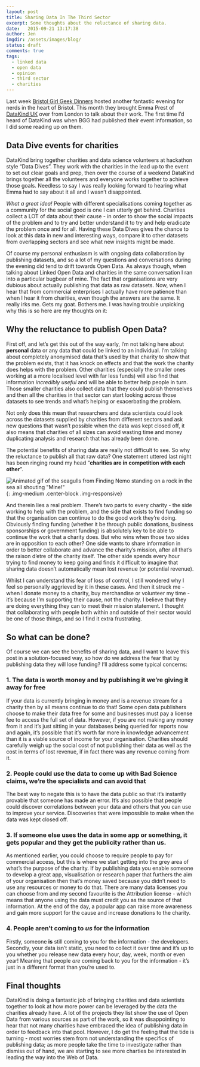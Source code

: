 ```yaml
---
layout: post
title: Sharing Data In The Third Sector
excerpt: Some thoughts about the reluctance of sharing data.
date:   2015-09-21 13:17:38
author: Jen
imgdir:	/assets/images/blog/
status: draft
comments: true
tags:
  - linked data
  - open data
  - opinion
  - third sector
  - charities
---
```


Last week [Bristol Girl Geek Dinners](http://bristol.girlgeekdinners.com/) hosted another fantastic evening for nerds in the heart of Bristol. This month they brought Emma Prest of [DataKind UK](http://www.datakind.org/chapters/datakind-uk/) over from London to talk about their work. The first time I’d heard of DataKind was when BGG had published their event information, so I did some reading up on them. 

Data Dive events for charities
------------------------------

DataKind bring together charities and data science volunteers at hackathon style “Data Dives”. They work with the charities in the lead up to the event to set out clear goals and prep, then over the course of a weekend DataKind brings together all the volunteers and everyone works together to achieve those goals. Needless to say I was really looking forward to hearing what Emma had to say about it all and I wasn’t disappointed.

*What a great idea!* People with different specialisations coming together as a community for the social good is one I can utterly get behind. Charities collect a LOT of data about their cause - in order to show the social impacts of the problem and to try and better understand it to try and help eradicate the problem once and for all. Having these Data Dives gives the chance to look at this data in new and interesting ways, compare it to other datasets from overlapping sectors and see what new insights might be made. 

Of course my personal enthusiasm is with ongoing data collaboration by publishing datasets, and so a lot of my questions and conversations during the evening did tend to drift towards Open Data. As always though, when talking about Linked Open Data and charities in the same conversation I ran into a particular bugbear of mine. The fact that organisations are very dubious about actually publishing that data as raw datasets. Now, when I hear that from commercial enterprises I actually have more patience than when I hear it from charities, even though the answers are the same. It really irks me. Gets my goat. Bothers me. I was having trouble unpicking why this is so here are my thoughts on it:

Why the reluctance to publish Open Data?
----------------------------------------

First off, and let’s get this out of the way early, I’m not talking here about **personal** data or any data that could be linked to an individual. I’m talking about completely anonymised data that’s used by that charity to show that the problem exists, that it has knock on effects and that the work the charity does helps with the problem. Other charities (especially the smaller ones working at a more localised level with far less funds) will also find that information *incredibly useful* and will be able to better help people in turn. Those smaller charities also collect data that they could publish themselves and then all the charities in that sector can start looking across those datasets to see trends and what’s helping or exacerbating the problem. 

Not only does this mean that researchers and data scientists could look across the datasets supplied by charities from different sectors and ask new questions that wasn’t possible when the data was kept closed off, it also means that charities of all sizes can avoid wasting time and money duplicating analysis and research that has already been done.

The potential benefits of sharing data are really not difficult to see. So why the reluctance to publish all that raw data? One statement uttered last night has been ringing round my head “**charities are in competition with each other**”. 

![Animated gif of the seagulls from Finding Nemo standing on a rock in the sea all shouting "Mine!"]({{page.imgdir}}seagulls_mine.gif){: .img-medium .center-block .img-responsive}
	
And therein lies a real problem. There’s two parts to every charity - the side working to help with the problem, and the side that exists to find funding so that the organisation can continue to do the good work they’re doing. Obviously finding funding (whether it be through public donations, business sponsorships or government funding) is absolutely key to be able to continue the work that a charity does. But who wins when those two sides are in opposition to each other? One side wants to share information in order to better collaborate and advance the charity’s mission, after all that’s the raison d’etre of the charity itself. The other side spends every hour trying to find money to keep going and finds it difficult to imagine that sharing data doesn’t automatically mean lost revenue (or potential revenue).

Whilst I can understand this fear of loss of control, I still wondered why I feel so personally aggrieved by it in these cases. And then it struck me - when I donate money to a charity, buy merchandise or volunteer my time - it’s because I’m supporting their cause, not the charity. I believe that they are doing everything they can to meet their mission statement. I thought that collaborating with people both within and outside of their sector would be one of those things, and so I find it extra frustrating.

So what can be done? 
--------------------

Of course we can see the benefits of sharing data, and I want to leave this post in a solution-focused way, so how do we address the fear that by publishing data they will lose funding? I’ll address some typical concerns:

### 1. The data is worth money and by publishing it we’re giving it away for free

If your data is currently bringing in money and is a revenue stream for a charity then by all means continue to do that! Some open data publishers choose to make their data free for some and businesses must pay a license fee to access the full set of data. 
However, if you are not making any money from it and it’s just sitting in your databases being queried for reports now and again, it’s possible that it’s worth far more in knowledge advancement than it is a viable source of income for your organisation. Charities should carefully weigh up the social cost of not publishing their data as well as the cost in terms of lost revenue, if in fact there was any revenue coming from it.

### 2. People could use the data to come up with Bad Science claims, we’re the specialists and can avoid that

The best way to negate this is to have the data public so that it’s instantly provable that someone has made an error. It’s also possible that people could discover correlations between your data and others that you can use to improve your service. Discoveries that were impossible to make when the data was kept closed off.

### 3. If someone else uses the data in some app or something, it gets popular and they get the publicity rather than us.

As mentioned earlier, you could choose to require people to pay for commercial access, but this is where we start getting into the grey area of what’s the purpose of the charity. If by publishing data you enable someone to develop a great app, visualisation or research paper that furthers the aim of your organisation then that’s money saved because you didn’t need to use any resources or money to do that. There are many data licenses you can choose from and my second favourite is the Attribution license - which means that anyone using the data must credit you as the source of that information. At the end of the day, a popular app can raise more awareness and gain more support for the cause and increase donations to the charity.

### 4. People aren’t coming to *us* for the information

Firstly, someone **is** still coming to you for the information - the developers. Secondly, your data isn’t static, you need to collect it over time and it’s up to you whether you release new data every hour, day, week, month or even year! Meaning that people *are* coming back to you for the information - it’s just in a different format than you’re used to. 

Final thoughts
--------------------

DataKind is doing a fantastic job of bringing charities and data scientists together to look at how more power can be leveraged by the data the charities already have. A lot of the projects they list show the use of Open Data from various sources as part of the work, so it was disappointing to hear that not many charities have embraced the idea of publishing data in order to feedback into that pool. However, I do get the feeling that the tide is turning - most worries stem from not understanding the specifics of publishing data; as more people take the time to investigate rather than dismiss out of hand, we are starting to see more charties be interested in leading the way into the Web of Data.
